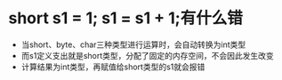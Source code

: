 # short s1 = 1; s1 = s1 + 1;有什么错
- 当short、byte、char三种类型进行运算时，会自动转换为int类型
- 而s1定义支出就是short类型，分配了固定的内存空间，不会因此发生改变
- 计算结果为int类型，再赋值给short类型的s1就会报错